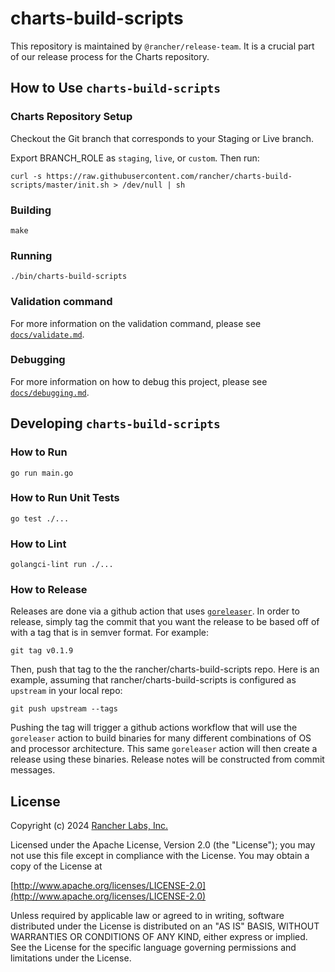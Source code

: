# charts-build-scripts

This repository is maintained by `@rancher/release-team`.
It is a crucial part of our release process for the Charts repository.

## How to Use `charts-build-scripts`

### Charts Repository Setup

Checkout the Git branch that corresponds to your Staging or Live branch.

Export BRANCH_ROLE as `staging`, `live`, or `custom`. Then run:

```
curl -s https://raw.githubusercontent.com/rancher/charts-build-scripts/master/init.sh > /dev/null | sh
```

### Building

`make`

### Running

`./bin/charts-build-scripts`

### Validation command

For more information on the validation command, please see [`docs/validate.md`](docs/validate.md).

### Debugging

For more information on how to debug this project, please see [`docs/debugging.md`](docs/debugging.md).


## Developing `charts-build-scripts`

### How to Run

```
go run main.go
```

### How to Run Unit Tests

```
go test ./...
```

### How to Lint

```
golangci-lint run ./...
```

### How to Release

Releases are done via a github action that uses [`goreleaser`](https://goreleaser.com/).
In order to release, simply tag the commit that you want the release
to be based off of with a tag that is in semver format. For example:
```
git tag v0.1.9
```
Then, push that tag to the the rancher/charts-build-scripts repo.
Here is an example, assuming that rancher/charts-build-scripts is
configured as `upstream` in your local repo:
```
git push upstream --tags
```
Pushing the tag will trigger a github actions workflow that will use
the `goreleaser` action to build binaries for many different combinations
of OS and processor architecture. This same `goreleaser` action will
then create a release using these binaries. Release notes will be
constructed from commit messages.


## License

Copyright (c) 2024 [Rancher Labs, Inc.](http://rancher.com)

Licensed under the Apache License, Version 2.0 (the "License");
you may not use this file except in compliance with the License.
You may obtain a copy of the License at

[http://www.apache.org/licenses/LICENSE-2.0](http://www.apache.org/licenses/LICENSE-2.0)

Unless required by applicable law or agreed to in writing, software
distributed under the License is distributed on an "AS IS" BASIS,
WITHOUT WARRANTIES OR CONDITIONS OF ANY KIND, either express or implied.
See the License for the specific language governing permissions and
limitations under the License.
